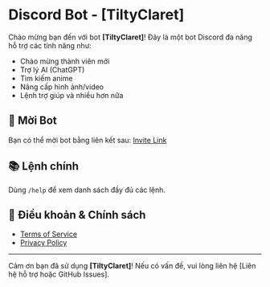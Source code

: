 # Discord Bot - [TiltyClaret]

Chào mừng bạn đến với bot **[TiltyClaret]**! Đây là một bot Discord đa năng hỗ trợ các tính năng như:
- Chào mừng thành viên mới
- Trợ lý AI (ChatGPT)
- Tìm kiếm anime
- Nâng cấp hình ảnh/video
- Lệnh trợ giúp và nhiều hơn nữa

## 🚀 Mời Bot
Bạn có thể mời bot bằng liên kết sau:
[Invite Link](https://discord.com/oauth2/authorize?client_id=1311749981476093993)

## 📚 Lệnh chính
Dùng `/help` để xem danh sách đầy đủ các lệnh.

## 📌 Điều khoản & Chính sách
- [Terms of Service](./Terms%20of%20Service.md)
- [Privacy Policy](./Privacy%20Policy.md)

---

Cảm ơn bạn đã sử dụng **[TiltyClaret]**! Nếu có vấn đề, vui lòng liên hệ [Liên hệ hỗ trợ hoặc GitHub Issues].
